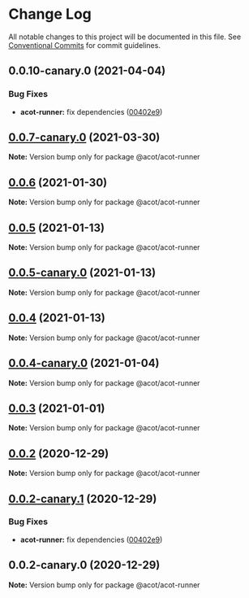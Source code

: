 # Change Log

All notable changes to this project will be documented in this file.
See [Conventional Commits](https://conventionalcommits.org) for commit guidelines.

## 0.0.10-canary.0 (2021-04-04)

### Bug Fixes

- **acot-runner:** fix dependencies ([00402e9](https://github.com/acot-a11y/acot/commit/00402e9fe33bba70d90a3917b7ad46071878bef7))

## [0.0.7-canary.0](https://github.com/acot-a11y/acot/compare/@acot/acot-runner@0.0.6...@acot/acot-runner@0.0.7-canary.0) (2021-03-30)

**Note:** Version bump only for package @acot/acot-runner

## [0.0.6](https://github.com/acot-a11y/acot/compare/@acot/acot-runner@0.0.5...@acot/acot-runner@0.0.6) (2021-01-30)

**Note:** Version bump only for package @acot/acot-runner

## [0.0.5](https://github.com/acot-a11y/acot/compare/@acot/acot-runner@0.0.5-canary.0...@acot/acot-runner@0.0.5) (2021-01-13)

**Note:** Version bump only for package @acot/acot-runner

## [0.0.5-canary.0](https://github.com/acot-a11y/acot/compare/@acot/acot-runner@0.0.4...@acot/acot-runner@0.0.5-canary.0) (2021-01-13)

**Note:** Version bump only for package @acot/acot-runner

## [0.0.4](https://github.com/acot-a11y/acot/compare/@acot/acot-runner@0.0.4-canary.0...@acot/acot-runner@0.0.4) (2021-01-13)

**Note:** Version bump only for package @acot/acot-runner

## [0.0.4-canary.0](https://github.com/acot-a11y/acot/compare/@acot/acot-runner@0.0.3...@acot/acot-runner@0.0.4-canary.0) (2021-01-04)

**Note:** Version bump only for package @acot/acot-runner

## [0.0.3](https://github.com/acot-a11y/acot/compare/@acot/acot-runner@0.0.2...@acot/acot-runner@0.0.3) (2021-01-01)

**Note:** Version bump only for package @acot/acot-runner

## [0.0.2](https://github.com/acot-a11y/acot/compare/@acot/acot-runner@0.0.2-canary.1...@acot/acot-runner@0.0.2) (2020-12-29)

**Note:** Version bump only for package @acot/acot-runner

## [0.0.2-canary.1](https://github.com/acot-a11y/acot/compare/@acot/acot-runner@0.0.2-canary.0...@acot/acot-runner@0.0.2-canary.1) (2020-12-29)

### Bug Fixes

- **acot-runner:** fix dependencies ([00402e9](https://github.com/acot-a11y/acot/commit/00402e9fe33bba70d90a3917b7ad46071878bef7))

## 0.0.2-canary.0 (2020-12-29)

**Note:** Version bump only for package @acot/acot-runner
